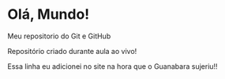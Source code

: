 # Olá, Mundo!
 Meu repositorio do Git e GitHub

Repositório criado durante aula ao vivo!

Essa linha eu adicionei no site na hora que o Guanabara sujeriu!!
